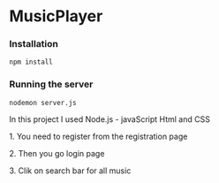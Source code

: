# MusicPlayer

### Installation
```
npm install
```
### Running the server
```
nodemon server.js
```
 <p>In this project I used Node.js -  javaScript Html and CSS</p>
 <p>1. You need to register from the registration page</p>
 <p>2. Then you go login page</p>
 <p>3. Clik on search bar for all music</p>
